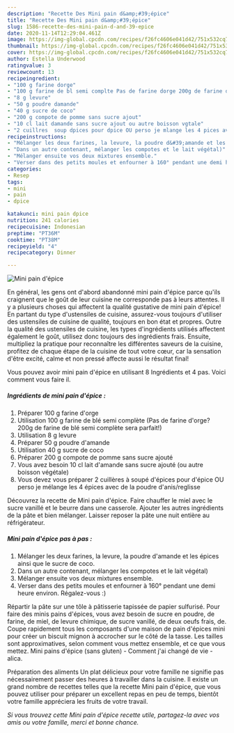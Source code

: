 ```yaml
---
description: "Recette Des Mini pain d&amp;#39;épice"
title: "Recette Des Mini pain d&amp;#39;épice"
slug: 1586-recette-des-mini-pain-d-and-39-epice
date: 2020-11-14T12:29:04.461Z
image: https://img-global.cpcdn.com/recipes/f26fc4606e041d42/751x532cq70/mini-pain-depice-photo-principale-de-la-recette.jpg
thumbnail: https://img-global.cpcdn.com/recipes/f26fc4606e041d42/751x532cq70/mini-pain-depice-photo-principale-de-la-recette.jpg
cover: https://img-global.cpcdn.com/recipes/f26fc4606e041d42/751x532cq70/mini-pain-depice-photo-principale-de-la-recette.jpg
author: Estella Underwood
ratingvalue: 3
reviewcount: 13
recipeingredient:
- "100 g farine dorge"
- "100 g farine de bl semi complte Pas de farine dorge 200g de farine de bl semi complte sera parfait"
- "8 g levure"
- "50 g poudre damande"
- "40 g sucre de coco"
- "200 g compote de pomme sans sucre ajout"
- "10 cl lait damande sans sucre ajout ou autre boisson vgtale"
- "2 cuillres  soup dpices pour dpice OU perso je mlange les 4 pices avec de la poudre danisreglisse"
recipeinstructions:
- "Mélanger les deux farines, la levure, la poudre d&#39;amande et les épices ainsi que le sucre de coco."
- "Dans un autre contenant, mélanger les compotes et le lait végétal)"
- "Mélanger ensuite vos deux mixtures ensemble."
- "Verser dans des petits moules et enfourner à 160° pendant une demi heure environ. Régalez-vous :)"
categories:
- Resep
tags:
- mini
- pain
- dpice

katakunci: mini pain dpice 
nutrition: 241 calories
recipecuisine: Indonesian
preptime: "PT36M"
cooktime: "PT38M"
recipeyield: "4"
recipecategory: Dinner

---
```



![Mini pain d&#39;épice](https://img-global.cpcdn.com/recipes/f26fc4606e041d42/751x532cq70/mini-pain-depice-photo-principale-de-la-recette.jpg)

En général, les gens ont d'abord abandonné mini pain d&#39;épice parce qu'ils craignent que le goût de leur cuisine ne corresponde pas à leurs attentes. Il y a plusieurs choses qui affectent la qualité gustative de mini pain d&#39;épice! En partant du type d'ustensiles de cuisine, assurez-vous toujours d'utiliser des ustensiles de cuisine de qualité, toujours en bon état et propres. Outre la qualité des ustensiles de cuisine, les types d'ingrédients utilisés affectent également le goût, utilisez donc toujours des ingrédients frais. Ensuite, multipliez la pratique pour reconnaître les différentes saveurs de la cuisine, profitez de chaque étape de la cuisine de tout votre cœur, car la sensation d'être excité, calme et non pressé affecte aussi le résultat final!

<!--inarticleads1-->

Vous pouvez avoir mini pain d&#39;épice en utilisant 8 Ingrédients et 4 pas. Voici comment vous faire il.

##### Ingrédients de mini pain d&#39;épice :

1. Préparer 100 g farine d&#39;orge
1. Utilisation 100 g farine de blé semi complète (Pas de farine d&#39;orge? 200g de farine de blé semi complète sera parfait!)
1. Utilisation 8 g levure
1. Préparer 50 g poudre d&#39;amande
1. Utilisation 40 g sucre de coco
1. Préparer 200 g compote de pomme sans sucre ajouté
1. Vous avez besoin 10 cl lait d&#39;amande sans sucre ajouté (ou autre boisson végétale)
1. Vous devez vous préparer 2 cuillères à soupé d&#39;épices pour d&#39;épice OU perso je mélange les 4 épices avec de la poudre d&#39;anis/reglisse


Découvrez la recette de Mini pain d&#39;épice. Faire chauffer le miel avec le sucre vanillé et le beurre dans une casserole. Ajouter les autres ingrédients de la pâte et bien mélanger. Laisser reposer la pâte une nuit entière au réfrigérateur. 

<!--inarticleads2-->

##### Mini pain d&#39;épice pas à pas :

1. Mélanger les deux farines, la levure, la poudre d&#39;amande et les épices ainsi que le sucre de coco.
1. Dans un autre contenant, mélanger les compotes et le lait végétal)
1. Mélanger ensuite vos deux mixtures ensemble.
1. Verser dans des petits moules et enfourner à 160° pendant une demi heure environ. Régalez-vous :)


Répartir la pâte sur une tôle à pâtisserie tapissée de papier sulfurisé. Pour faire des minis pains d&#39;épices, vous avez besoin de sucre en poudre, de farine, de miel, de levure chimique, de sucre vanillé, de deux oeufs frais, de. Coupe rapidement tous les composants d&#39;une maison de pain d&#39;épices mini pour créer un biscuit mignon à accrocher sur le côté de la tasse. Les tailles sont approximatives, selon comment vous mettez ensemble, et ce que vous mettez. Mini pains d&#39;épice (sans gluten) - Comment j&#39;ai changé de vie - alica. 

<!--inarticleads1-->

<p>
Préparation des aliments Un plat délicieux pour votre famille ne signifie pas nécessairement passer des heures à travailler dans la cuisine. Il existe un grand nombre de recettes telles que la recette Mini pain d&#39;épice, que vous pouvez utiliser pour préparer un excellent repas en peu de temps, bientôt votre famille appréciera les fruits de votre travail.
</p>

<p>
<i>Si vous trouvez cette Mini pain d&#39;épice recette utile, partagez-la avec vos amis ou votre famille, merci et bonne chance.</i>
</p>
